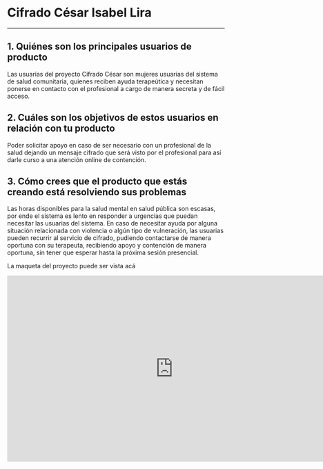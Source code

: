 # Cifrado César Isabel Lira




***

## 1. Quiénes son los principales usuarios de producto
Las usuarias del proyecto Cifrado César son mujeres usuarias del sistema de salud comunitaria, quienes reciben ayuda terapeútica y necesitan ponerse en contacto con el profesional a cargo de manera secreta y de fácil acceso.

## 2. Cuáles son los objetivos de estos usuarios en relación con tu producto
Poder solicitar apoyo en caso de ser necesario con un profesional de la salud dejando un mensaje cifrado que será visto por el profesional para así darle curso a una atención online de contención.


## 3. Cómo crees que el producto que estás creando está resolviendo sus problemas
Las horas disponibles para la salud mental en salud pública son escasas, por ende el sistema es lento en responder a urgencias que puedan necesitar las usuarias del sistema. En caso de necesitar ayuda
por alguna situación relacionada con violencia o algún tipo de vulneración, las usuarias pueden recurrir al servicio de cifrado, pudiendo contactarse de manera oportuna con su terapeuta, recibiendo
apoyo y contención de manera oportuna, sin tener que esperar hasta la próxima sesión presencial.


La maqueta del proyecto puede ser vista acá 
<iframe width="768" height="432" src="https://miro.com/app/live-embed/uXjVMecqG88=/?moveToViewport=-6022,-13023,6337,4330&embedId=290004098052" frameborder="0" scrolling="no" allow="fullscreen; clipboard-read; clipboard-write" allowfullscreen></iframe>


